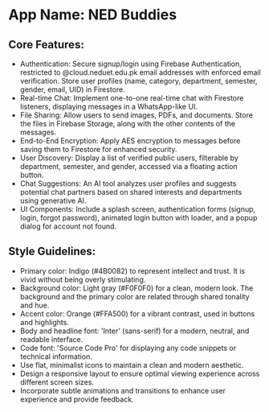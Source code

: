 # **App Name**: NED Buddies

## Core Features:

- Authentication: Secure signup/login using Firebase Authentication, restricted to @cloud.neduet.edu.pk email addresses with enforced email verification. Store user profiles (name, category, department, semester, gender, email, UID) in Firestore.
- Real-time Chat: Implement one-to-one real-time chat with Firestore listeners, displaying messages in a WhatsApp-like UI.
- File Sharing: Allow users to send images, PDFs, and documents. Store the files in Firebase Storage, along with the other contents of the messages.
- End-to-End Encryption: Apply AES encryption to messages before saving them to Firestore for enhanced security.
- User Discovery: Display a list of verified public users, filterable by department, semester, and gender, accessed via a floating action button.
- Chat Suggestions: An AI tool analyzes user profiles and suggests potential chat partners based on shared interests and departments using generative AI.
- UI Components: Include a splash screen, authentication forms (signup, login, forgot password), animated login button with loader, and a popup dialog for account not found.

## Style Guidelines:

- Primary color: Indigo (#4B0082) to represent intellect and trust. It is vivid without being overly stimulating.
- Background color: Light gray (#F0F0F0) for a clean, modern look. The background and the primary color are related through shared tonality and hue.
- Accent color: Orange (#FFA500) for a vibrant contrast, used in buttons and highlights.
- Body and headline font: 'Inter' (sans-serif) for a modern, neutral, and readable interface.
- Code font: 'Source Code Pro' for displaying any code snippets or technical information.
- Use flat, minimalist icons to maintain a clean and modern aesthetic.
- Design a responsive layout to ensure optimal viewing experience across different screen sizes.
- Incorporate subtle animations and transitions to enhance user experience and provide feedback.